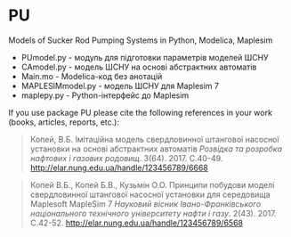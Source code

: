 # PU
Models of Sucker Rod Pumping Systems in Python, Modelica, Maplesim

* PUmodel.py - модуль для підготовки параметрів моделей ШСНУ
* CAmodel.py - модель ШСНУ на основі абстрактних автоматів
* Main.mo - Modelica-код без анотацій
* MAPLESIMmodel.py - модель ШСНУ для Maplesim 7
* maplepy.py - Python-інтерфейс до Maplesim

If you use package PU please cite the following references in your work (books, articles, reports, etc.):

> Копей, В.Б. Імітаційна модель свердловинної штангової насосної установки на основі абстрактних автоматів *Розвідка та розробка нафтових і газових родовищ*. 3(64). 2017. С.40-49. http://elar.nung.edu.ua/handle/123456789/6668

> Копей В.Б.,  Копей Б.В., Кузьмін О.О. Принципи побудови моделі свердловинної штангової насосної установки для середовища Maplesoft MapleSim 7 *Науковий вісник Івано-Франківського національного технічного університету нафти і газу*. 2(43). 2017. С.42-52. http://elar.nung.edu.ua/handle/123456789/6568

